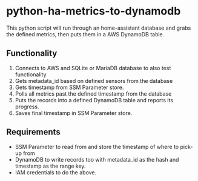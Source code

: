 # python-ha-metrics-to-dynamodb

This python script will run through an home-assistant database and grabs the defined metrics, then puts them in a AWS DynamoDB table.

## Functionality
1. Connects to AWS and SQLite or MariaDB database to also test functionality
2. Gets metadata_id based on defined sensors from the database
3. Gets timestamp from SSM Parameter store.
4. Polls all metrics past the defined timestamp from the database
5. Puts the records into a defined DynamoDB table and reports its progress.
6. Saves final timestamp in SSM Parameter store. 

## Requirements
   * SSM Parameter to read from and store the timestamp of where to pick-up from
   * DynamoDB to write records too with metadata_id as the hash and timestamp as the range key.
   * IAM credentials to do the above.

